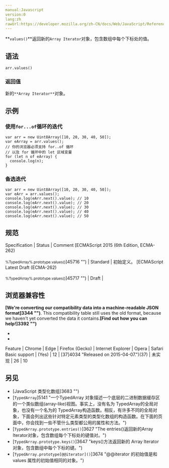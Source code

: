 ```yaml
---
manual:Javascript
version:0
lang:zh
rawUrl:https://developer.mozilla.org/zh-CN/docs/Web/JavaScript/Reference/Global_Objects/TypedArray/values#
---
```






**`values()`**返回新的`Array Iterator`对象，包含数组中每个下标处的值。


## 语法<a name="语法"></a>

```
arr.values()
```

### 返回值<a name="返回值"></a>


新的`**Array Iterator**`对象。


## 示例<a name="示例"></a>

### 使用`for...of`循环的迭代<a name="使用for...of_循环的迭代"></a>

```
var arr = new Uint8Array([10, 20, 30, 40, 50]);
var eArray = arr.values();
// 你的浏览器必须支持 for..of 循环
// 以及 for 循环中的 let 区域变量
for (let n of eArray) {
  console.log(n);
}
```

### 备选迭代<a name="备选迭代"></a>

```
var arr = new Uint8Array([10, 20, 30, 40, 50]);
var eArr = arr.values();
console.log(eArr.next().value); // 10
console.log(eArr.next().value); // 20
console.log(eArr.next().value); // 30
console.log(eArr.next().value); // 40
console.log(eArr.next().value); // 50
```

## 规范<a name="规范"></a>

Specification | Status | Comment 
[ECMAScript 2015 (6th Edition, ECMA-262)<br></br><small>%TypedArray%.prototype.values()</small>]45716 "") | Standard | 初始定义。 
[ECMAScript Latest Draft (ECMA-262)<br></br><small>%TypedArray%.prototype.values()</small>]45717 "") | Draft |  


## 浏览器兼容性<a name="浏览器兼容性"></a>


**[We&#39;re converting our compatibility data into a machine-readable JSON format]3344 "")**. This compatibility table still uses the old format, because we haven&#39;t yet converted the data it contains.**[Find out how you can help!]3392 "")**


* 
* 

Feature | Chrome | Edge | Firefox (Gecko) | Internet Explorer | Opera | Safari 
Basic support | (Yes) | 12 | [37]4034 "Released on 2015-04-07.")(37) | 未实现 | 26 | 10 





## 另见<a name="另见"></a>

* [JavaScript 类型化数组]3683 "")
* [`TypedArray`]5141 "一个TypedArray 对象描述一个底层的二进制数据缓存区的一个类似数组(array-like)视图。事实上，没有名为 TypedArray的全局对象，也没有一个名为的 TypedArray构造函数。相反，有许多不同的全局对象，下面会列出这些针对特定元素类型的类型化数组的构造函数。在下面的页面中，你会找到一些不管什么类型都公用的属性和方法。")
* [`TypedArray.prototype.entries()`]3627 "The entries()返回新的Array Iterator对象，包含数组每个下标处的键值对。")
* [`TypedArray.prototype.keys()`]3647 "keys()方法返回新的 Array Iterator 对象，包含数组中每个下标的键。")
* [`TypedArray.prototype[@@iterator]()`]3674 "@@iterator 的初始值是和 values 属性的初始值相同的对象。")



